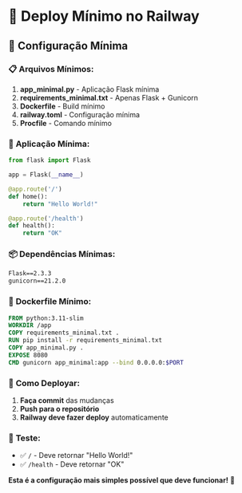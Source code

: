 # 🚀 Deploy Mínimo no Railway

## 🎯 **Configuração Mínima**

### 📋 **Arquivos Mínimos:**

1. **app_minimal.py** - Aplicação Flask mínima
2. **requirements_minimal.txt** - Apenas Flask + Gunicorn
3. **Dockerfile** - Build mínimo
4. **railway.toml** - Configuração mínima
5. **Procfile** - Comando mínimo

### 🔧 **Aplicação Mínima:**

```python
from flask import Flask

app = Flask(__name__)

@app.route('/')
def home():
    return "Hello World!"

@app.route('/health')
def health():
    return "OK"
```

### 📦 **Dependências Mínimas:**

```txt
Flask==2.3.3
gunicorn==21.2.0
```

### 🐳 **Dockerfile Mínimo:**

```dockerfile
FROM python:3.11-slim
WORKDIR /app
COPY requirements_minimal.txt .
RUN pip install -r requirements_minimal.txt
COPY app_minimal.py .
EXPOSE 8080
CMD gunicorn app_minimal:app --bind 0.0.0.0:$PORT
```

### 🚀 **Como Deployar:**

1. **Faça commit** das mudanças
2. **Push para o repositório**
3. **Railway deve fazer deploy** automaticamente

### 🎯 **Teste:**

- ✅ `/` - Deve retornar "Hello World!"
- ✅ `/health` - Deve retornar "OK"

**Esta é a configuração mais simples possível que deve funcionar!** 🎯 